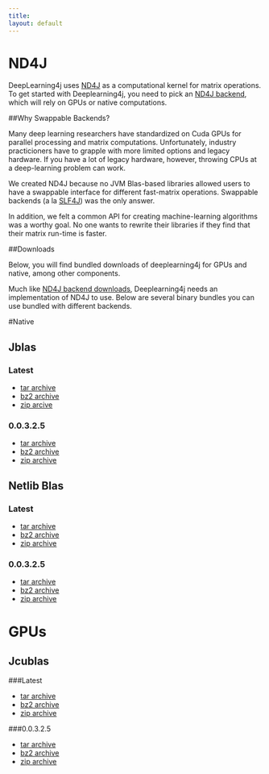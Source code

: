 ```yaml
---
title: 
layout: default
---
```


# ND4J

DeepLearning4j uses [ND4J](http://nd4j.org/) as a computational kernel for matrix operations. To get started with Deeplearning4j, you need to pick an [ND4J backend](http://nd4j.org/downloads.html), which will rely on GPUs or native computations. 

##Why Swappable Backends?

Many deep learning researchers have standardized on Cuda GPUs for parallel processing and matrix computations. Unfortunately, industry practicioners have to grapple with more limited options and legacy hardware. If you have a lot of legacy hardware, however, throwing CPUs at a deep-learning problem can work. 

We created ND4J because no JVM Blas-based libraries allowed users to have a swappable interface for different fast-matrix operations. Swappable backends (a la [SLF4J](http://slf4j.org/)) was the only answer. 

In addition, we felt a common API for creating machine-learning algorithms was a worthy goal. No one wants to rewrite their libraries if they find that their matrix run-time is faster.

##Downloads

Below, you will find bundled downloads of deeplearning4j for GPUs and native, among other components.

Much like [ND4J backend downloads](http://nd4j.org/downloads.html), Deeplearning4j needs an implementation of ND4J to use. Below are several binary bundles you can use bundled with different backends.

#Native

## Jblas

### Latest
* [tar archive](https://s3.amazonaws.com/dl4j-distribution/releases/latest/jblas/deeplearning4j-dist-bin.tar.gz)
* [bz2 archive](https://s3.amazonaws.com/dl4j-distribution/releases/latest/jblas/deeplearning4j-dist-bin.bz2)
* [zip arcive](https://s3.amazonaws.com/dl4j-distribution/releases/latest/jblas/deeplearning4j-dist-bin.zip)

### 0.0.3.2.5
* [tar archive](https://s3.amazonaws.com/dl4j-distribution/releases/0.0.3.2.5/jblas/deeplearning4j-dist-bin.tar.gz)
* [bz2 archive](https://s3.amazonaws.com/dl4j-distribution/releases/0.0.3.2.5/jblas/deeplearning4j-dist-bin.bz2)
* [zip archive](https://s3.amazonaws.com/dl4j-distribution/releases/0.0.3.2.5/jblas/deeplearning4j-dist-bin.zip)

## Netlib Blas

### Latest
* [tar archive](https://s3.amazonaws.com/dl4j-distribution/releases/latest/netlib-blas/deeplearning4j-dist-bin.tar.gz)
* [bz2 archive](https://s3.amazonaws.com/dl4j-distribution/releases/latest/netlib-blas/deeplearning4j-dist-bin.tar.bz2)
* [zip archive](https://s3.amazonaws.com/dl4j-distribution/releases/latest/netlib-blas/deeplearning4j-dist-bin.zip)

### 0.0.3.2.5
* [tar archive](https://s3.amazonaws.com/dl4j-distribution/releases/0.0.3.2.5/jblas/deeplearning4j-dist-bin.tar.gz)
* [bz2 archive](https://s3.amazonaws.com/dl4j-distribution/releases/0.0.3.2.5/jblas/deeplearning4j-dist-bin.tar.bz2)
* [zip archive](https://s3.amazonaws.com/dl4j-distribution/releases/0.0.3.2.5/jblas/deeplearning4j-dist-bin.zip)

# GPUs

## Jcublas

###Latest
* [tar archive](https://s3.amazonaws.com/dl4j-distribution/releases/latest/jcublas/deeplearning4j-dist-bin.tar.gz)
* [bz2 archive](https://s3.amazonaws.com/dl4j-distribution/releases/latest/jcublas/deeplearning4j-dist-bin.tar.bz2)
* [zip archive](https://s3.amazonaws.com/dl4j-distribution/releases/latest/jcublas/deeplearning4j-dist-bin.zip)

###0.0.3.2.5
* [tar archive](https://s3.amazonaws.com/dl4j-distribution/releases/0.0.3.2.5/jcublas/deeplearning4j-dist-bin.tar.gz)
* [bz2 archive](https://s3.amazonaws.com/dl4j-distribution/releases/0.0.3.2.5/jcublas/deeplearning4j-dist-bin.tar.bz2)
* [zip archive](https://s3.amazonaws.com/dl4j-distribution/releases/0.0.3.2.5/jcublas/deeplearning4j-dist-bin.zip)
